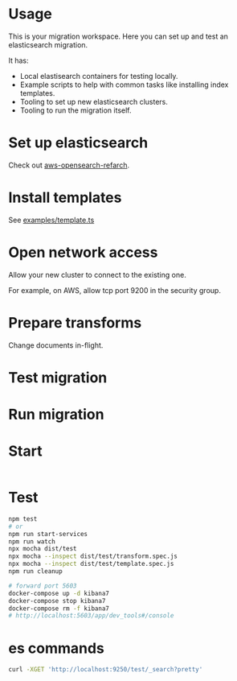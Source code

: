 # Usage
This is your migration workspace. Here you can set up and test an elasticsearch migration.

It has:
* Local elastisearch containers for testing locally.
* Example scripts to help with common tasks like installing index templates.
* Tooling to set up new elasticsearch clusters.
* Tooling to run the migration itself.

# Set up elasticsearch
Check out [aws-opensearch-refarch](https://github.com/gosquared/aws-opensearch-refarch).

# Install templates
See [examples/template.ts](https://github.com/gosquared/es-migrate/blob/main/examples/template.ts)

# Open network access
Allow your new cluster to connect to the existing one.

For example, on AWS, allow tcp port 9200 in the security group.

# Prepare transforms
Change documents in-flight.

# Test migration

# Run migration

# Start
```bash

```

# Test

```bash
npm test
# or
npm run start-services
npm run watch
npx mocha dist/test
npx mocha --inspect dist/test/transform.spec.js
npx mocha --inspect dist/test/template.spec.js
npm run cleanup
```

```bash
# forward port 5603
docker-compose up -d kibana7
docker-compose stop kibana7
docker-compose rm -f kibana7
# http://localhost:5603/app/dev_tools#/console
```

# es commands
```bash
curl -XGET 'http://localhost:9250/test/_search?pretty'
```
